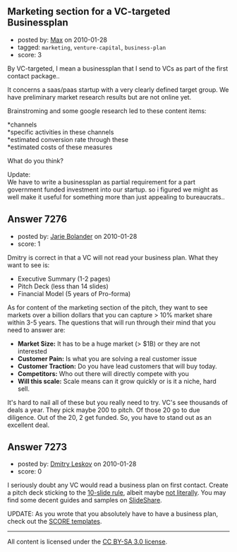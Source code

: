 ## Marketing section for a VC-targeted Businessplan

- posted by: [Max](https://stackexchange.com/users/-1/1670-max) on 2010-01-28
- tagged: `marketing`, `venture-capital`, `business-plan`
- score: 3

By VC-targeted, I mean a businessplan that I send to VCs as part of the first contact package..

It concerns a saas/paas startup with a very clearly defined target group. We have preliminary market research results but are not online yet.

Brainstroming and some google research led to these content items:

*channels   
*specific activities in these channels  
*estimated conversion rate through these  
*estimated costs of these measures  


What do you think?


Update:  
We have to write a businessplan as partial requirement for a part government funded investment into our startup. so i figured we might as well make it useful for something more than just appealing to bureaucrats..


## Answer 7276

- posted by: [Jarie Bolander](https://stackexchange.com/users/-1/585-jarie-bolander) on 2010-01-28
- score: 1

Dmitry is correct in that a VC will not read your business plan. What they want to see is:

 - Executive Summary (1-2 pages)
 - Pitch Deck (less than 14 slides)
 - Financial Model (5 years of Pro-forma)

As for content of the marketing section of the pitch, they want to see markets over a billion dollars that you can capture > 10% market share within 3-5 years. The questions that will run through their mind that you need to answer are:

 - **Market Size:** It has to be a huge market (> $1B) or they are not interested
 - **Customer Pain:** Is what you are solving a real customer issue
 - **Customer Traction:** Do you have lead customers that will buy today.
 - **Competitors:** Who out there will directly compete with you
 - **Will this scale:** Scale means can it grow quickly or is it a niche, hard sell.

It's hard to nail all of these but you really need to try. VC's see thousands of deals a year. They pick maybe 200 to pitch. Of those 20 go to due diligence. Out of the 20, 2 get funded. So, you have to stand out as an excellent deal.






## Answer 7273

- posted by: [Dmitry Leskov](https://stackexchange.com/users/-1/2093-dmitry-leskov) on 2010-01-28
- score: 0

I seriously doubt any VC would read a business plan on first contact. Create a pitch deck sticking to the <a href="http://blog.guykawasaki.com/2005/12/the_102030_rule.html">10-slide rule</a>, albeit maybe <a href="http://bizclarity.com/2009/08/15/the-10-slide-rule-is-wrong/">not literally</a>. You may find some decent guides and samples on <a href="http://www.slideshare.net/search/slideshow?q=vc+pitch+sample">SlideShare</a>.

UPDATE: As you wrote that you absolutely have to have a business plan, check out the <a href="http://www.score.org/template_gallery3.html">SCORE templates</a>.



---

All content is licensed under the [CC BY-SA 3.0 license](https://creativecommons.org/licenses/by-sa/3.0/).
